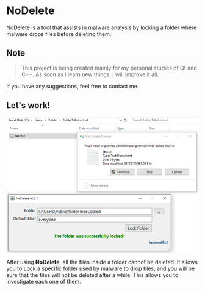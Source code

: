 # NoDelete
NoDelete is a tool that assists in malware analysis by locking a folder where malware drops files before deleting them.

## Note
> This project is being created mainly for my personal studies of Qt and C++. As soon as I learn new things, I will improve it all.

If you have any suggestions, feel free to contact me.

## Let's work!
![NoDelete-Done](/imgs/NoDelete-Done.png)

After using **NoDelete**, all the files inside a folder cannot be deleted. It allows you to Lock a specific folder used by malware to drop files, and you will be sure that the files will not be deleted after a while. This allows you to investigate each one of them.
